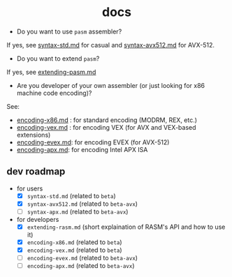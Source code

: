 <div align=center>
    <h1>docs</h1>
</div>

- Do you want to use `pasm` assembler?

If yes, see [syntax-std.md](syntax-std.md) for casual and [syntax-avx512.md](syntax-avx512.md) for AVX-512.

- Do you want to extend `pasm`?

If yes, see [extending-pasm.md](extending-pasm.md)

- Are you developer of your own assembler (or just looking for x86 machine code encoding)?

See:

- [encoding-x86.md](encoding-x86.md) : for standard encoding (MODRM, REX, etc.)
- [encoding-vex.md](encoding-vex.md) : for encoding VEX (for AVX and VEX-based extensions)
- [encoding-evex.md](encoding-evex.md): for encoding EVEX (for AVX-512)
- [encoding-apx.md](encoding-apx.md): for encoding Intel APX ISA

## dev roadmap

- for users
    - [x] `syntax-std.md` (related to `beta`)
    - [x] `syntax-avx512.md` (related to `beta-avx`)
    - [ ] `syntax-apx.md` (related to `beta-avx`)
- for developers
    - [x] `extending-rasm.md` (short explaination of RASM's API and how to use it)
    - [x] `encoding-x86.md` (related to `beta`)
    - [x] `encoding-vex.md` (related to `beta`)
    - [ ] `encoding-evex.md` (related to `beta-avx`)
    - [ ] `encoding-apx.md` (related to `beta-avx`)
